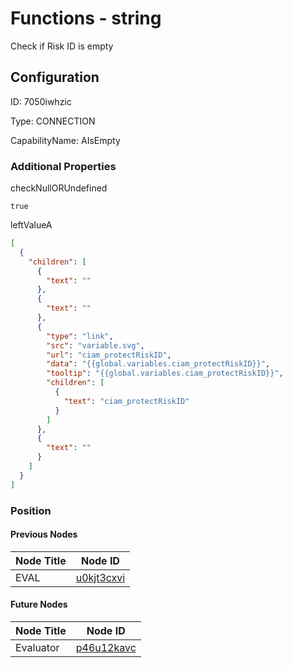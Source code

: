 # Functions - string 
Check if Risk ID is empty
## Configuration
ID:  7050iwhzic

Type: CONNECTION 

CapabilityName: AIsEmpty






### Additional Properties
checkNullORUndefined
```bool 
true
```


leftValueA
```json 
[
  {
    "children": [
      {
        "text": ""
      },
      {
        "text": ""
      },
      {
        "type": "link",
        "src": "variable.svg",
        "url": "ciam_protectRiskID",
        "data": "{{global.variables.ciam_protectRiskID}}",
        "tooltip": "{{global.variables.ciam_protectRiskID}}",
        "children": [
          {
            "text": "ciam_protectRiskID"
          }
        ]
      },
      {
        "text": ""
      }
    ]
  }
]
```





### Position

#### Previous Nodes
| Node Title | Node ID |
| :------------- | ------------ |
| EVAL | [u0kjt3cxvi](./u0kjt3cxvi.md) | 
 
 #### Future Nodes
| Node Title | Node ID |
| :------------- | ------------ |
| Evaluator |[p46u12kavc](./p46u12kavc.md) | 